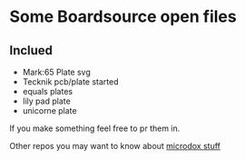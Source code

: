 # Some Boardsource open files

## Inclued
* Mark:65 Plate svg
* Tecknik pcb/plate started
* equals plates
* lily pad plate
* unicorne plate


If you make something feel free to pr them in. 

Other repos you may want to know about 
[microdox stuff](https://github.com/boardsource/microdox-goodies)
